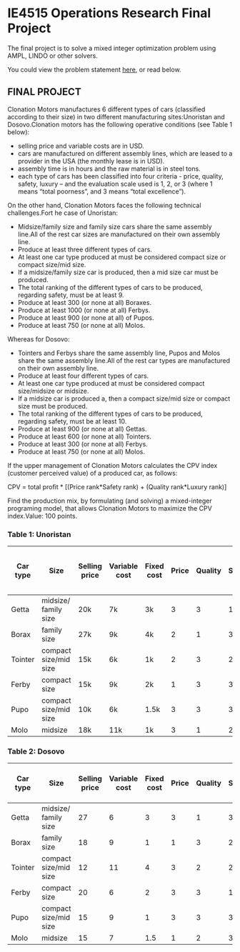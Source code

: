 # IE4515 Operations Research Final Project

The final project is to solve a mixed integer optimization problem using AMPL, LINDO or other solvers.

You could view the problem statement [here](https://drive.google.com/file/d/1CnO5QGbpaexRrt9mTwnDpIXqMVac_0eY/view?usp=sharing_), or read below.

## FINAL PROJECT

Clonation Motors manufactures 6 different types of cars (classified according to their size) in two different manufacturing sites:Unoristan and Dosovo.Clonation motors has the following operative conditions (see Table 1 below):

- selling price and variable costs are in USD.
- cars are manufactured on different assembly lines, which are leased to a provider in the USA (the monthly lease is in USD).
- assembly time is in hours and the raw material is in steel tons.
- each type of cars has been classified into four criteria - price, quality, safety, luxury – and the evaluation scale used is 1, 2, or 3 (where 1 means “total poorness”, and 3 means “total excellence”).

On the other hand, Clonation Motors faces the following technical challenges.Fort he case of Unoristan:

- Midsize/family size and family size cars share the same assembly line.All of the rest car sizes are manufactured on their own assembly line.
- Produce at least three different types of cars.
- At least one car type produced at must be considered compact size or compact size/mid size.
- If a midsize/family size car is produced, then a mid size car must be produced.
- The total ranking of the different types of cars to be produced, regarding safety, must be at least 9.
- Produce at least 300 (or none at all) Boraxes.
- Produce at least 1000 (or none at all) Ferbys.
- Produce at least 900 (or none at all) of Pupos.
- Produce at least 750 (or none at all) Molos.

Whereas for Dosovo:

- Tointers and Ferbys share the same assembly line, Pupos and Molos share the same assembly line.All of the rest car types are manufactured on their own assembly line.
- Produce at least four different types of cars.
- At least one car type produced at must be considered compact size/midsize or midsize.
- If a midsize car is produced a, then a compact size/mid size or compact size must be produced.
- The total ranking of the different types of cars to be produced, regarding safety, must be at least 10.
- Produce at least 900 (or none at all) Gettas.
- Produce at least 600 (or none at all) Tointers.
- Produce at least 300 (or none at all) Ferbys.
- Produce at least 750 (or none at all) Molos.

If the upper management of Clonation Motors calculates the CPV index (customer perceived value) of a produced car, as follows:

CPV = total profit \* [(Price rank\*Safety rank) + (Quality rank\*Luxury rank)]

Find the production mix, by formulating (and solving) a mixed-integer programing model, that allows Clonation Motors to maximize the CPV index.Value: 100 points.

### Table 1: Unoristan

| **Car type**  | **Size**   | **Selling price** | **Variable cost** | **Fixed cost** | **Price** | **Quality** | **Safety** | **Luxury** | **Assembly time (max 8000 hr)** | **Raw material (max 10000 tons)** |
|---------------|------------|------------|------------|------------|------------|------------|------------|------------|------------|------------|
| Getta         | midsize/ family size | 20k | 7k | 3k | 3 | 3 | 1 | 3 | 4 | 5 |
| Borax         | family size | 27k | 9k | 4k | 2 | 1 | 3 | 2 | 5 | 5 |
| Tointer       | compact size/mid size | 15k | 6k | 1k | 2 | 3 | 2 | 2 | 2 | 2 |
| Ferby         | compact size | 15k | 9k | 2k | 1 | 3 | 3 | 1 | 2 | 1 |
| Pupo          | compact size/mid size | 10k | 6k | 1.5k | 3 | 3 | 3 | 3 | 1 | 2 |
| Molo          | midsize | 18k | 11k | 1k | 3 | 1 | 2 | 3 | 3 | 3 |

### Table 2: Dosovo

| **Car type**  | **Size**   | **Selling price** | **Variable cost** | **Fixed cost** | **Price** | **Quality** | **Safety** | **Luxury** | **Assembly time (max 7000 hr)** | **Raw material (max 12000)** |
|---------------|------------|------------|------------|------------|------------|------------|------------|------------|------------|------------|
| Getta         | midsize/ family size | 27 | 6 | 3 | 3 | 1 | 3 | 3 | 5 | 2 |
| Borax         | family size | 18 | 9 | 1 | 1 | 3 | 2 | 2 | 2 | 3 |
| Tointer       | compact size/mid size | 12 | 11 | 4 | 3 | 2 | 2 | 2 | 1 | 5 |
| Ferby         | compact size | 20 | 6 | 2 | 3 | 3 | 1 | 1 | 5 | 2 |
| Pupo          | compact size/mid size | 15 | 9 | 1 | 3 | 3 | 3 | 3 | 3 | 1 |
| Molo          | midsize | 15 | 7 | 1.5 | 1 | 2 | 3 | 3 | 2 | 4 |
